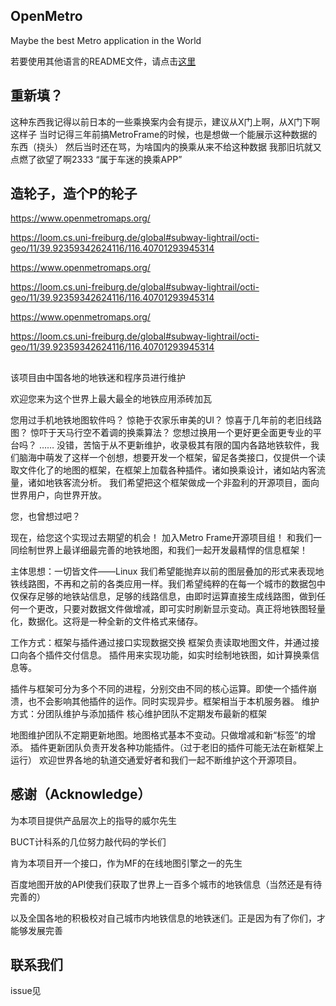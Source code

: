 ## OpenMetro
Maybe the best Metro application in the World

若要使用其他语言的README文件，请点击[这里](./Docs/Readme/zh_CN.md)

## 重新填？
这种东西我记得以前日本的一些乘换案内会有提示，建议从X门上啊，从X门下啊这样子
当时记得三年前搞MetroFrame的时候，也是想做一个能展示这种数据的东西（挠头）
然后当时还在骂，为啥国内的换乘从来不给这种数据
我那旧坑就又点燃了欲望了啊2333
“属于车迷的换乘APP”




## 造轮子，造个P的轮子

https://www.openmetromaps.org/

https://loom.cs.uni-freiburg.de/global#subway-lightrail/octi-geo/11/39.92359342624116/116.40701293945314

https://www.openmetromaps.org/

https://loom.cs.uni-freiburg.de/global#subway-lightrail/octi-geo/11/39.92359342624116/116.40701293945314

https://www.openmetromaps.org/

https://loom.cs.uni-freiburg.de/global#subway-lightrail/octi-geo/11/39.92359342624116/116.40701293945314








## 

该项目由中国各地的地铁迷和程序员进行维护

欢迎您来为这个世界上最大最全的地铁应用添砖加瓦

您用过手机地铁地图软件吗？
惊艳于农家乐审美的UI？
惊喜于几年前的老旧线路图？
惊吓于天马行空不着调的换乘算法？
您想过换用一个更好更全面更专业的平台吗？
……
没错，苦恼于从不更新维护，收录极其有限的国内各路地铁软件，我们脑海中萌发了这样一个创想，想要开发一个框架，留足各类接口，仅提供一个读取文件化了的地图的框架，在框架上加载各种插件。诸如换乘设计，诸如站内客流量，诸如地铁客流分析。
我们希望把这个框架做成一个非盈利的开源项目，面向世界用户，向世界开放。

您，也曾想过吧？


现在，给您这个实现过去期望的机会！
加入Metro Frame开源项目组！
和我们一同绘制世界上最详细最完善的地铁地图，和我们一起开发最精悍的信息框架！




主体思想：一切皆文件——Linux
我们希望能抛弃以前的图层叠加的形式来表现地铁线路图，不再和之前的各类应用一样。我们希望纯粹的在每一个城市的数据包中仅保存足够的地铁站信息，足够的线路信息，由即时运算直接生成线路图，做到任何一个更改，只要对数据文件做增减，即可实时刷新显示变动。真正将地铁图轻量化，数据化。这将是一种全新的文件格式来储存。




工作方式：框架与插件通过接口实现数据交换
框架负责读取地图文件，并通过接口向各个插件交付信息。
插件用来实现功能，如实时绘制地铁图，如计算换乘信息等。

插件与框架可分为多个不同的进程，分别交由不同的核心运算。即使一个插件崩溃，也不会影响其他插件的运作。同时实现异步。框架相当于本机服务器。
维护方式：分团队维护与添加插件
核心维护团队不定期发布最新的框架

地图维护团队不定期更新地图。地图格式基本不变动。只做增减和新“标签”的增添。
插件更新团队负责开发各种功能插件。（过于老旧的插件可能无法在新框架上运行）
欢迎世界各地的轨道交通爱好者和我们一起不断维护这个开源项目。




## 感谢（Acknowledge）

为本项目提供产品层次上的指导的威尔先生

BUCT计科系的几位努力敲代码的学长们

肯为本项目开一个接口，作为MF的在线地图引擎之一的先生

百度地图开放的API使我们获取了世界上一百多个城市的地铁信息（当然还是有待完善的）

以及全国各地的积极校对自己城市内地铁信息的地铁迷们。正是因为有了你们，才能够发展完善


## 联系我们

issue见

